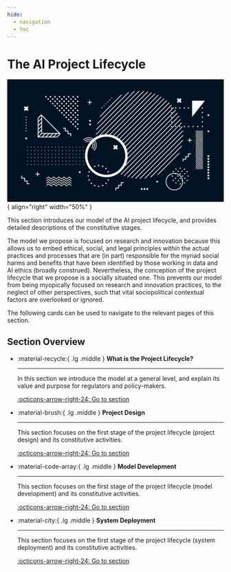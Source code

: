 ```yaml
---
hide:
  - navigation
  - toc
---
```


# The AI Project Lifecycle

<div class="result" markdown>

  ![Placeholder Image](../assets/images/placeholder.jpeg){ align="right" width="50%" }

   This section introduces our model of the AI project lifecycle, and provides detailed descriptions of the constitutive stages.

   The model we propose is focused on research and innovation because this allows us to embed ethical, social, and legal principles *within* the actual practices and processes that are (in part) responsible for the myriad social harms and benefits that have been identified by those working in data and AI ethics (broadly construed). Nevertheless, the conception of the project lifecycle that we propose is a socially situated one. This prevents our model from being myopically focused on research and innovation practices, to the neglect of other perspectives, such that vital sociopolitical contextual factors are overlooked or ignored.

   The following cards can be used to navigate to the relevant pages of this section.

</div>

## Section Overview

<div class="grid cards" markdown>

-   :material-recycle:{ .lg .middle } __What is the Project Lifecycle?__

    ---

    In this section we introduce the model at a general level, and explain its value and purpose for regulators and policy-makers.

    [:octicons-arrow-right-24: Go to section](project-lifecycle.md)

-   :material-brush:{ .lg .middle } __Project Design__

    ---

    This section focuses on the first stage of the project lifecycle (project design) and its constitutive activities.

    [:octicons-arrow-right-24: Go to section](project-design.md)

-   :material-code-array:{ .lg .middle } __Model Development__

    ---

    This section focuses on the first stage of the project lifecycle (model development) and its constitutive activities.

    [:octicons-arrow-right-24: Go to section](model-development.md)

-   :material-city:{ .lg .middle } __System Deployment__

    ---

    This section focuses on the first stage of the project lifecycle (system deployment) and its constitutive activities.

    [:octicons-arrow-right-24: Go to section](system-deployment.md)

</div>
